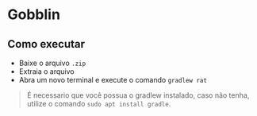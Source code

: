#  Gobblin

## Como executar
-  Baixe o arquivo `.zip`
-  Extraia o arquivo
-  Abra um novo terminal e execute o comando `gradlew rat`

>  É necessario que você possua o gradlew instalado, caso não tenha, utilize o comando `sudo apt install gradle`.
